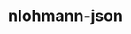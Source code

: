 ---
title: "nlohmann-json"
layout: cache
categories: [package, develop-2024-11-03]
meta: {"versions": ["3.11.3"], "compilers": ["cce@=15.0.1", "gcc@=11.1.0", "gcc@=11.4.0", "gcc@=13.2.0", "gcc@=9.4.0", "oneapi@=2024.1.0", "oneapi@=2024.2.1"], "oss": ["amzn2", "rhel8", "ubuntu20.04", "ubuntu22.04", "ubuntu24.04"], "platforms": ["linux"], "targets": ["neoverse_v1", "neoverse_v2", "ppc64le", "x86_64_v3", "x86_64_v4", "zen4"], "stacks": ["aws-pcluster-x86_64_v4", "data-vis-sdk", "e4s", "e4s-cray-rhel", "e4s-neoverse-v2", "e4s-neoverse_v1", "e4s-oneapi", "e4s-power", "e4s-rocm-external", "ml-linux-x86_64-rocm", "root"], "num_specs": 12, "num_specs_by_stack": {"root": 12, "aws-pcluster-x86_64_v4": 2, "e4s-cray-rhel": 1, "e4s-power": 1, "data-vis-sdk": 1, "e4s-neoverse_v1": 1, "e4s-neoverse-v2": 1, "e4s": 2, "e4s-rocm-external": 1, "e4s-oneapi": 2, "ml-linux-x86_64-rocm": 1}}
spec_details: [{"hash": "mq2ojejslvdqabeaw3sa5jozlzeie2tr", "compiler": "oneapi@=2024.1.0", "versions": ["3.11.3"], "os": "amzn2", "platform": "linux", "target": "x86_64_v3", "variants": ["build_system=cmake", "build_type=Release", "generator=make", "~ipo", "+multiple_headers"], "stacks": ["root", "aws-pcluster-x86_64_v4"], "size": "-", "tarball": "https://binaries.spack.io/develop-2024-11-03/build_cache/linux-amzn2-x86_64_v3/oneapi-2024.1.0/nlohmann-json-3.11.3/linux-amzn2-x86_64_v3-oneapi-2024.1.0-nlohmann-json-3.11.3-mq2ojejslvdqabeaw3sa5jozlzeie2tr.spack"}, {"hash": "b44xsldshrvw3jlczuzzrrcp3xie7oup", "compiler": "oneapi@=2024.1.0", "versions": ["3.11.3"], "os": "amzn2", "platform": "linux", "target": "x86_64_v4", "variants": ["build_system=cmake", "build_type=Release", "generator=make", "~ipo", "+multiple_headers"], "stacks": ["root", "aws-pcluster-x86_64_v4"], "size": "-", "tarball": "https://binaries.spack.io/develop-2024-11-03/build_cache/linux-amzn2-x86_64_v4/oneapi-2024.1.0/nlohmann-json-3.11.3/linux-amzn2-x86_64_v4-oneapi-2024.1.0-nlohmann-json-3.11.3-b44xsldshrvw3jlczuzzrrcp3xie7oup.spack"}, {"hash": "4gli5lnz2vvy3oo5bwjwrukjtg7togep", "compiler": "cce@=15.0.1", "versions": ["3.11.3"], "os": "rhel8", "platform": "linux", "target": "zen4", "variants": ["build_system=cmake", "build_type=Release", "generator=make", "~ipo", "+multiple_headers"], "stacks": ["root", "e4s-cray-rhel"], "size": "-", "tarball": "https://binaries.spack.io/develop-2024-11-03/build_cache/linux-rhel8-zen4/cce-15.0.1/nlohmann-json-3.11.3/linux-rhel8-zen4-cce-15.0.1-nlohmann-json-3.11.3-4gli5lnz2vvy3oo5bwjwrukjtg7togep.spack"}, {"hash": "d2g56rxtqhwd7okalee3x66htcgxqp5l", "compiler": "gcc@=9.4.0", "versions": ["3.11.3"], "os": "ubuntu20.04", "platform": "linux", "target": "ppc64le", "variants": ["build_system=cmake", "build_type=Release", "generator=make", "~ipo", "+multiple_headers"], "stacks": ["root", "e4s-power"], "size": "-", "tarball": "https://binaries.spack.io/develop-2024-11-03/build_cache/linux-ubuntu20.04-ppc64le/gcc-9.4.0/nlohmann-json-3.11.3/linux-ubuntu20.04-ppc64le-gcc-9.4.0-nlohmann-json-3.11.3-d2g56rxtqhwd7okalee3x66htcgxqp5l.spack"}, {"hash": "4yl2hfetanadmhx2sty3g3jyfaid7ju4", "compiler": "gcc@=11.1.0", "versions": ["3.11.3"], "os": "ubuntu20.04", "platform": "linux", "target": "x86_64_v3", "variants": ["build_system=cmake", "build_type=Release", "generator=make", "~ipo", "+multiple_headers"], "stacks": ["root", "data-vis-sdk"], "size": "-", "tarball": "https://binaries.spack.io/develop-2024-11-03/build_cache/linux-ubuntu20.04-x86_64_v3/gcc-11.1.0/nlohmann-json-3.11.3/linux-ubuntu20.04-x86_64_v3-gcc-11.1.0-nlohmann-json-3.11.3-4yl2hfetanadmhx2sty3g3jyfaid7ju4.spack"}, {"hash": "ktqw3tg7qdxiumwmjh6m4a7ans6nrwk4", "compiler": "gcc@=11.4.0", "versions": ["3.11.3"], "os": "ubuntu22.04", "platform": "linux", "target": "neoverse_v1", "variants": ["build_system=cmake", "build_type=Release", "generator=make", "~ipo", "+multiple_headers"], "stacks": ["root", "e4s-neoverse_v1"], "size": "-", "tarball": "https://binaries.spack.io/develop-2024-11-03/build_cache/linux-ubuntu22.04-neoverse_v1/gcc-11.4.0/nlohmann-json-3.11.3/linux-ubuntu22.04-neoverse_v1-gcc-11.4.0-nlohmann-json-3.11.3-ktqw3tg7qdxiumwmjh6m4a7ans6nrwk4.spack"}, {"hash": "ybwf2wtyrjqxyiavivpqr5h26g4nz5il", "compiler": "gcc@=11.4.0", "versions": ["3.11.3"], "os": "ubuntu22.04", "platform": "linux", "target": "neoverse_v2", "variants": ["build_system=cmake", "build_type=Release", "generator=make", "~ipo", "+multiple_headers"], "stacks": ["root", "e4s-neoverse-v2"], "size": "-", "tarball": "https://binaries.spack.io/develop-2024-11-03/build_cache/linux-ubuntu22.04-neoverse_v2/gcc-11.4.0/nlohmann-json-3.11.3/linux-ubuntu22.04-neoverse_v2-gcc-11.4.0-nlohmann-json-3.11.3-ybwf2wtyrjqxyiavivpqr5h26g4nz5il.spack"}, {"hash": "ihxp6mly5dlim6dqf4eyuyz53vmzu4ja", "compiler": "gcc@=11.4.0", "versions": ["3.11.3"], "os": "ubuntu22.04", "platform": "linux", "target": "x86_64_v3", "variants": ["build_system=cmake", "build_type=Release", "generator=make", "~ipo", "+multiple_headers"], "stacks": ["e4s", "root"], "size": "-", "tarball": "https://binaries.spack.io/develop-2024-11-03/build_cache/linux-ubuntu22.04-x86_64_v3/gcc-11.4.0/nlohmann-json-3.11.3/linux-ubuntu22.04-x86_64_v3-gcc-11.4.0-nlohmann-json-3.11.3-ihxp6mly5dlim6dqf4eyuyz53vmzu4ja.spack"}, {"hash": "ujhjr6xbplevyjisddlisp62y4xzjwcu", "compiler": "gcc@=11.4.0", "versions": ["3.11.3"], "os": "ubuntu22.04", "platform": "linux", "target": "x86_64_v3", "variants": ["build_system=cmake", "build_type=Release", "generator=make", "~ipo", "+multiple_headers"], "stacks": ["e4s", "root", "e4s-rocm-external"], "size": "-", "tarball": "https://binaries.spack.io/develop-2024-11-03/build_cache/linux-ubuntu22.04-x86_64_v3/gcc-11.4.0/nlohmann-json-3.11.3/linux-ubuntu22.04-x86_64_v3-gcc-11.4.0-nlohmann-json-3.11.3-ujhjr6xbplevyjisddlisp62y4xzjwcu.spack"}, {"hash": "ceon5orqffc3fpzrsorwn7yslhmb2fmj", "compiler": "oneapi@=2024.2.1", "versions": ["3.11.3"], "os": "ubuntu22.04", "platform": "linux", "target": "x86_64_v3", "variants": ["build_system=cmake", "build_type=Release", "generator=make", "~ipo", "+multiple_headers"], "stacks": ["root", "e4s-oneapi"], "size": "-", "tarball": "https://binaries.spack.io/develop-2024-11-03/build_cache/linux-ubuntu22.04-x86_64_v3/oneapi-2024.2.1/nlohmann-json-3.11.3/linux-ubuntu22.04-x86_64_v3-oneapi-2024.2.1-nlohmann-json-3.11.3-ceon5orqffc3fpzrsorwn7yslhmb2fmj.spack"}, {"hash": "uuy7tkoitjh3ngktrxtwzsrqmtxf7vdc", "compiler": "oneapi@=2024.2.1", "versions": ["3.11.3"], "os": "ubuntu22.04", "platform": "linux", "target": "x86_64_v3", "variants": ["build_system=cmake", "build_type=Release", "generator=make", "~ipo", "+multiple_headers"], "stacks": ["root", "e4s-oneapi"], "size": "-", "tarball": "https://binaries.spack.io/develop-2024-11-03/build_cache/linux-ubuntu22.04-x86_64_v3/oneapi-2024.2.1/nlohmann-json-3.11.3/linux-ubuntu22.04-x86_64_v3-oneapi-2024.2.1-nlohmann-json-3.11.3-uuy7tkoitjh3ngktrxtwzsrqmtxf7vdc.spack"}, {"hash": "erfvud74u3j7wwryhi6v44ucbnmkdd6t", "compiler": "gcc@=13.2.0", "versions": ["3.11.3"], "os": "ubuntu24.04", "platform": "linux", "target": "x86_64_v3", "variants": ["build_system=cmake", "build_type=Release", "generator=make", "~ipo", "+multiple_headers"], "stacks": ["root", "ml-linux-x86_64-rocm"], "size": "-", "tarball": "https://binaries.spack.io/develop-2024-11-03/build_cache/linux-ubuntu24.04-x86_64_v3/gcc-13.2.0/nlohmann-json-3.11.3/linux-ubuntu24.04-x86_64_v3-gcc-13.2.0-nlohmann-json-3.11.3-erfvud74u3j7wwryhi6v44ucbnmkdd6t.spack"}]
---